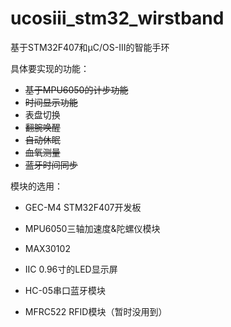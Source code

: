 # ucosiii_stm32_wirstband
基于STM32F407和μC/OS-III的智能手环

具体要实现的功能：

- ~~基于MPU6050的计步功能~~
- ~~时间显示功能~~
- 表盘切换
- ~~翻腕唤醒~~
- ~~自动休眠~~
- ~~血氧测量~~
- ~~蓝牙时间同步~~



模块的选用：

- GEC-M4 STM32F407开发板

- MPU6050三轴加速度&陀螺仪模块
- MAX30102
- IIC 0.96寸的LED显示屏
- HC-05串口蓝牙模块
- MFRC522 RFID模块（暂时没用到）